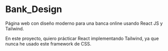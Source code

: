 # Bank_Design
Página web con diseño moderno para una banca online usando React JS y Tailwind.


En este proyecto, quiero prácticar React implementando Tailwind, ya que nunca he usado este framework de CSS.
